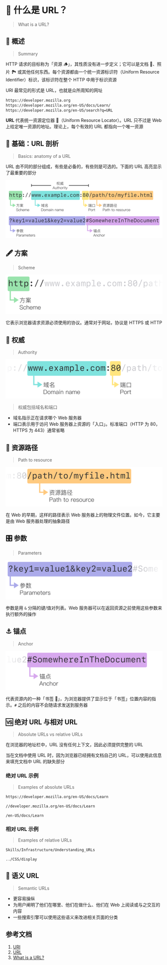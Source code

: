 # 🔗 什么是 URL？

> What is a URL?

## 📰 概述

> Summary

HTTP 请求的目标称为「资源 🪵」，其性质没有进一步定义；它可以是文档 📄、照片 🏞 或其他任何东西。每个资源都由一个统一资源标识符（Uniform
Resource Identifier）标识，该标识符在整个 HTTP 中用于标识资源

URI 最常见的形式是 URL，也就是众所周知的网址

```text
https://developer.mozilla.org
https://developer.mozilla.org/en-US/docs/Learn/
https://developer.mozilla.org/en-US/search?q=URL
```

**URL** 代表统一资源定位器 🧭（Uniform Resource Locator）。URL
只不过是 Web 上给定唯一资源的地址。理论上，每个有效的
URL 都指向一个唯一资源

## 🔬 基础：URL 剖析

> Basics: anatomy of a URL

URL 由不同的部分组成，有些是必备的，有些则是可选的。下面的
URL 高亮显示了最重要的部分

<picture>
  <source media="(prefers-color-scheme: dark)" srcset="./url/mdn-url-all-dark.svg">
  <source media="(prefers-color-scheme: light)" srcset="./url/mdn-url-all-light.svg">
  <img alt="./url-all" src="./url/mdn-url-all-light.svg">
</picture>

## 🖋 方案

> Scheme

<picture>
  <source media="(prefers-color-scheme: dark)" srcset="./url/mdn-url-protocol-dark.svg">
  <source media="(prefers-color-scheme: light)" srcset="./url/mdn-url-protocol-light.svg">
  <img alt="./url-protocol" src="./url/mdn-url-protocol-light.svg">
</picture>

它表示浏览器请求资源必须使用的协议。通常对于网站，协议是
HTTPS 或 HTTP

## 👑 权威

> Authority

<picture>
  <source media="(prefers-color-scheme: dark)" srcset="./url/mdn-url-authority-dark.svg">
  <source media="(prefers-color-scheme: light)" srcset="./url/mdn-url-authority-light.svg">
  <img alt="./url-authority" src="./url/mdn-url-authority-light.svg">
</picture>

> 权威包括域名和端口

- 域名指示正在请求哪个 Web 服务器
- 端口表示用于访问 Web 服务器上资源的「入口」。标准端口（HTTP
  为 80，HTTPS 为 443）通常省略

## 🐾 资源路径

> Path to resource

<picture>
  <source media="(prefers-color-scheme: dark)" srcset="./url/mdn-url-path-dark.svg">
  <source media="(prefers-color-scheme: light)" srcset="./url/mdn-url-path-light.svg">
  <img alt="./url-path" src="./url/mdn-url-path-light.svg">
</picture>

在 Web 的早期，这样的路径表示
Web 服务器上的物理文件位置。如今，它主要是由
Web 服务器处理的抽象路径

## 🎛 参数

> Parameters

<picture>
  <source media="(prefers-color-scheme: dark)" srcset="./url/mdn-url-parameters-dark.svg">
  <source media="(prefers-color-scheme: light)" srcset="./url/mdn-url-parameters-light.svg">
  <img alt="./url-parameters" src="./url/mdn-url-parameters-light.svg">
</picture>

参数是用 `&` 分隔的键/值对列表。Web
服务器可以在返回资源之前使用这些参数来执行额外的操作

## ⚓️ 锚点

> Anchor

<picture>
  <source media="(prefers-color-scheme: dark)" srcset="./url/mdn-url-anchor-dark.svg">
  <source media="(prefers-color-scheme: light)" srcset="./url/mdn-url-anchor-light.svg">
  <img alt="./url-anchor" src="./url/mdn-url-anchor-light.svg">
</picture>

代表资源内的一种「书签 🔖」，为浏览器提供了显示位于「书签」位置内容的指示。`#`
之后的内容不会随请求发送到服务器

## 🆚 绝对 URL 与相对 URL

> Absolute URLs vs relative URLs

在浏览器的地址栏中，URL 没有任何上下文，因此必须提供完整的 URL

当在文档中使用 URL 时，因为浏览器已经拥有文档自己的
URL，可以使用此信息来填充文档中 URL 的缺失部分

### 绝对 URL 示例

> Examples of absolute URLs

```text
https://developer.mozilla.org/en-US/docs/Learn
```

```text
//developer.mozilla.org/en-US/docs/Learn
```

```text
/en-US/docs/Learn
```

### 相对 URL 示例

> Examples of relative URLs

```text
Skills/Infrastructure/Understanding_URLs
```

```text
../CSS/display
```

## 💬 语义 URL

> Semantic URLs

- 更容易操纵
- 为用户阐明了他们在哪里、他们在做什么、他们在 Web 上阅读或与之交互的内容
- 一些搜索引擎可以使用这些语义来改进相关页面的分类

## 参考文档

1. [URI](https://developer.mozilla.org/en-US/docs/Glossary/URI)
2. [URL](https://developer.mozilla.org/en-US/docs/Glossary/URL)
3. [What is a URL?](https://developer.mozilla.org/en-US/docs/Learn/Common_questions/What_is_a_URL)
